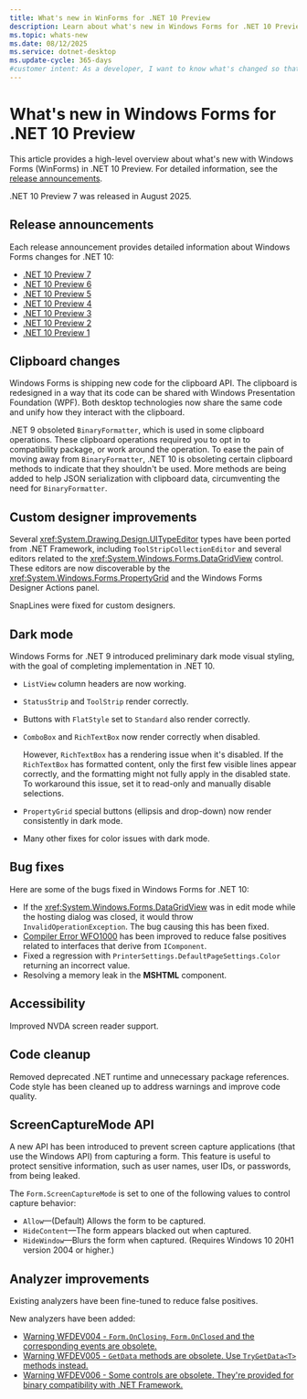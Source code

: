 ```yaml
---
title: What's new in WinForms for .NET 10 Preview
description: Learn about what's new in Windows Forms for .NET 10 Preview. New versions of Windows Forms are released yearly with .NET.
ms.topic: whats-new
ms.date: 08/12/2025
ms.service: dotnet-desktop
ms.update-cycle: 365-days
#customer intent: As a developer, I want to know what's changed so that I can remain up-to-date.
---
```


# What's new in Windows Forms for .NET 10 Preview

This article provides a high-level overview about what's new with Windows Forms (WinForms) in .NET 10 Preview. For detailed information, see the [release announcements](#release-announcements).

.NET 10 Preview 7 was released in August 2025.

## Release announcements

Each release announcement provides detailed information about Windows Forms changes for .NET 10:

- [.NET 10 Preview 7](https://aka.ms/dotnet/10/preview7)
- [.NET 10 Preview 6](https://aka.ms/dotnet/10/preview6)
- [.NET 10 Preview 5](https://aka.ms/dotnet/10/preview5)
- [.NET 10 Preview 4](https://aka.ms/dotnet/10/preview4)
- [.NET 10 Preview 3](https://aka.ms/dotnet/10/preview3)
- [.NET 10 Preview 2](https://aka.ms/dotnet/10/preview2)
- [.NET 10 Preview 1](https://aka.ms/dotnet/10/preview1)

## Clipboard changes

Windows Forms is shipping new code for the clipboard API. The clipboard is redesigned in a way that its code can be shared with Windows Presentation Foundation (WPF). Both desktop technologies now share the same code and unify how they interact with the clipboard.

.NET 9 obsoleted `BinaryFormatter`, which is used in some clipboard operations. These clipboard operations required you to opt in to compatibility package, or work around the operation. To ease the pain of moving away from `BinaryFormatter`, .NET 10 is obsoleting certain clipboard methods to indicate that they shouldn't be used. More methods are being added to help JSON serialization with clipboard data, circumventing the need for `BinaryFormatter`.

## Custom designer improvements

Several <xref:System.Drawing.Design.UITypeEditor> types have been ported from .NET Framework, including `ToolStripCollectionEditor` and several editors related to the <xref:System.Windows.Forms.DataGridView> control. These editors are now discoverable by the <xref:System.Windows.Forms.PropertyGrid> and the Windows Forms Designer Actions panel.

SnapLines were fixed for custom designers.

## Dark mode

Windows Forms for .NET 9 introduced preliminary dark mode visual styling, with the goal of completing implementation in .NET 10.

- `ListView` column headers are now working.
- `StatusStrip` and `ToolStrip` render correctly.
- Buttons with `FlatStyle` set to `Standard` also render correctly.
- `ComboBox` and `RichTextBox` now render correctly when disabled.

  However, `RichTextBox` has a rendering issue when it's disabled. If the `RichTextBox` has formatted content, only the first few visible lines appear correctly, and the formatting might not fully apply in the disabled state. To workaround this issue, set it to  read-only and manually disable selections.

- `PropertyGrid` special buttons (ellipsis and drop-down) now render consistently in dark mode.

- Many other fixes for color issues with dark mode.

## Bug fixes

Here are some of the bugs fixed in Windows Forms for .NET 10:

- If the <xref:System.Windows.Forms.DataGridView> was in edit mode while the hosting dialog was closed, it would throw `InvalidOperationException`. The bug causing this has been fixed.
- [Compiler Error WFO1000](../compiler-messages/wfo1000.md) has been improved to reduce false positives related to interfaces that derive from `IComponent`.
- Fixed a regression with `PrinterSettings.DefaultPageSettings.Color` returning an incorrect value.
- Resolving a memory leak in the **MSHTML** component.

## Accessibility

Improved NVDA screen reader support.

## Code cleanup

Removed deprecated .NET runtime and unnecessary package references. Code style has been cleaned up to address warnings and improve code quality.

## ScreenCaptureMode API

A new API has been introduced to prevent screen capture applications (that use the Windows API) from capturing a form. This feature is useful to protect sensitive information, such as user names, user IDs, or passwords, from being leaked.

The `Form.ScreenCaptureMode` is set to one of the following values to control capture behavior:

- `Allow`&mdash;(Default) Allows the form to be captured.
- `HideContent`&mdash;The form appears blacked out when captured.
- `HideWindow`&mdash;Blurs the form when captured. (Requires Windows 10 20H1 version 2004 or higher.)

## Analyzer improvements

Existing analyzers have been fine-tuned to reduce false positives.

New analyzers have been added:

- [Warning WFDEV004 - `Form.OnClosing`, `Form.OnClosed` and the corresponding events are obsolete.](../wfdev-diagnostics/wfdev004.md)
- [Warning WFDEV005 - `GetData` methods are obsolete. Use `TryGetData<T>` methods instead.](../wfdev-diagnostics/wfdev005.md)
- [Warning WFDEV006 - Some controls are obsolete. They're provided for binary compatibility with .NET Framework.](../wfdev-diagnostics/wfdev006.md)
